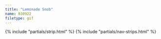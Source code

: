 ```yaml
---
title: "Lemonade Snob"
name: 030922
filetype: gif
---
```


{% include "partials/strip.html" %}
{% include "partials/nav-strips.html" %}